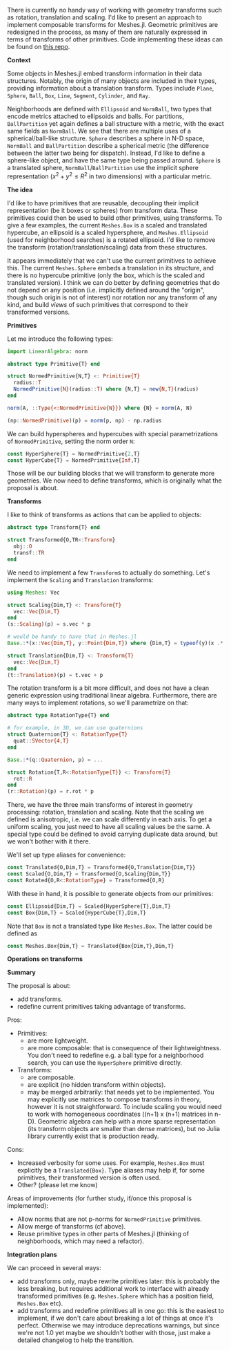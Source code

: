 There is currently no handy way of working with geometry transforms such as rotation, translation and scaling. I'd like to present an approach to implement composable transforms for Meshes.jl. Geometric primitives are redesigned in the process, as many of them are naturally expressed in terms of transforms of other primitives. Code implementing these ideas can be found on [this repo](https://github.com/serenity4/GeometryExperiments.jl).

**Context**

Some objects in Meshes.jl embed transform information in their data structures. Notably, the origin of many objects are included in their types, providing information about a translation transform. Types include `Plane`, `Sphere`, `Ball`, `Box`, `Line`, `Segment`, `Cylinder`, and `Ray`.

Neighborhoods are defined with `Ellipsoid` and `NormBall`, two types that encode metrics attached to ellipsoids and balls. For partitions, `BallPartition` yet again defines a ball structure with a metric, with the exact same fields as `NormBall`. We see that there are multiple uses of a spherical/ball-like structure. `Sphere` describes a sphere in N-D space, `NormBall` and `BallPartition` describe a spherical metric (the difference between the latter two being for dispatch). Instead, I'd like to define a sphere-like object, and have the same type being passed around. `Sphere` is a translated sphere, `NormBall`/`BallPartition` use the implicit sphere representation ($x^2 + y^2 \leq R^2$ in two dimensions) with a particular metric.

**The idea**

I'd like to have primitives that are reusable, decoupling their implicit representation (be it boxes or spheres) from transform data. These primitives could then be used to build other primitives, using transforms. To give a few examples, the current `Meshes.Box` is a scaled and translated hypercube, an ellipsoid is a scaled hypersphere, and `Meshes.Ellipsoid` (used for neighborhood searches) is a rotated ellipsoid. I'd like to remove the transform (rotation/translation/scaling) data from these structures.

It appears immediately that we can't use the current primitives to achieve this. The current `Meshes.Sphere` embeds a translation in its structure, and there is no hypercube primitive (only the box, which is the scaled and translated version). I think we can do better by defining geometries that do not depend on any position (i.e. implicitly defined around the "origin", though such origin is not of interest) nor rotation nor any transform of any kind, and build *views* of such primitives that correspond to their transformed versions.

**Primitives**

Let me introduce the following types:

```julia
import LinearAlgebra: norm

abstract type Primitive{T} end

struct NormedPrimitive{N,T} <: Primitive{T}
  radius::T
  NormedPrimitive{N}(radius::T) where {N,T} = new{N,T}(radius)
end

norm(A, ::Type{<:NormedPrimitive{N}}) where {N} = norm(A, N)

(np::NormedPrimitive)(p) = norm(p, np) - np.radius
```

We can build hyperspheres and hypercubes with special parametrizations of `NormedPrimitive`, setting the norm order `N`:

```julia
const HyperSphere{T} = NormedPrimitive{2,T}
const HyperCube{T} = NormedPrimitive{Inf,T}
```

Those will be our building blocks that we will transform to generate more geometries. We now need to define transforms, which is originally what the proposal is about.

**Transforms**

I like to think of transforms as actions that can be applied to objects:

```julia
abstract type Transform{T} end

struct Transformed{O,TR<:Transform}
  obj::O
  transf::TR
end
```

We need to implement a few `Transform`s to actually do something. Let's implement the `Scaling` and `Translation` transforms:

```julia
using Meshes: Vec

struct Scaling{Dim,T} <: Transform{T}
  vec::Vec{Dim,T}
end
(s::Scaling)(p) = s.vec * p

# would be handy to have that in Meshes.jl
Base.:*(x::Vec{Dim,T}, y::Point{Dim,T}) where {Dim,T} = typeof(y)(x .* coordinates(y))

struct Translation{Dim,T} <: Transform{T}
  vec::Vec{Dim,T}
end
(t::Translation)(p) = t.vec + p
```

The rotation transform is a bit more difficult, and does not have a clean generic expression using traditional linear algebra. Furthermore, there are many ways to implement rotations, so we'll parametrize on that:

```julia
abstract type RotationType{T} end

# for example, in 3D, we can use quaternions
struct Quaternion{T} <: RotationType{T}
  quat::SVector{4,T}
end

Base.:*(q::Quaternion, p) = ...

struct Rotation{T,R<:RotationType{T}} <: Transform{T}
  rot::R
end
(r::Rotation)(p) = r.rot * p
```

There, we have the three main transforms of interest in geometry processing: rotation, translation and scaling. Note that the scaling we defined is anisotropic, i.e. we can scale differently in each axis. To get a uniform scaling, you just need to have all scaling values be the same. A special type could be defined to avoid carrying duplicate data around, but we won't bother with it there.

We'll set up type aliases for convenience:

```julia
const Translated{O,Dim,T} = Transformed{O,Translation{Dim,T}}
const Scaled{O,Dim,T} = Transformed{O,Scaling{Dim,T}}
const Rotated{O,R<:RotationType} = Transformed{O,R}
```

With these in hand, it is possible to generate objects from our primitives:

```julia
const Ellipsoid{Dim,T} = Scaled{HyperSphere{T},Dim,T}
const Box{Dim,T} = Scaled{HyperCube{T},Dim,T}
```

Note that `Box` is not a translated type like `Meshes.Box`. The latter could be defined as

```julia
const Meshes.Box{Dim,T} = Translated{Box{Dim,T},Dim,T}
```

**Operations on transforms**

<!-- TODO -->

**Summary**

The proposal is about:
- add transforms.
- redefine current primitives taking advantage of transforms.

Pros:
- Primitives:
  - are more lightweight.
  - are more composable: that is consequence of their lightweightness. You don't need to redefine e.g. a ball type for a neighborhood search, you can use the `HyperSphere` primitive directly.
- Transforms:
  - are composable.
  - are explicit (no hidden transform within objects).
  - may be merged arbitrarily: that needs yet to be implemented. You may explicitly use matrices to compose transforms in theory, however it is not straightforward. To include scaling you would need to work with homogeneous coordinates ((n+1) x (n+1) matrices in n-D). Geometric algebra can help with a more sparse representation (its transform objects are smaller than dense matrices), but no Julia library currently exist that is production ready.

Cons:
- Increased verbosity for some uses. For example, `Meshes.Box` must explicitly be a `Translated{Box}`. Type aliases may help if, for some primitives, their transformed version is often used.
- Other? (please let me know)

Areas of improvements (for further study, if/once this proposal is implemented):
- Allow norms that are not p-norms for `NormedPrimitive` primitives.
- Allow merge of transforms (cf above).
- Reuse primitive types in other parts of Meshes.jl (thinking of neighborhoods, which may need a refactor).

**Integration plans**

We can proceed in several ways:
- add transforms only, maybe rewrite primitives later: this is probably the less breaking, but requires additional work to interface with already transformed primitives (e.g. `Meshes.Sphere` which has a position field, `Meshes.Box` etc).
- add transforms and redefine primitives all in one go: this is the easiest to implement, if we don't care about breaking a lot of things at once it's perfect. Otherwise we may introduce deprecations warnings, but since we're not 1.0 yet maybe we shouldn't bother with those, just make a detailed changelog to help the transition.
